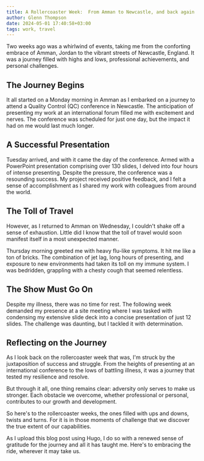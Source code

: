 ```yaml
---
title: A Rollercoaster Week:  From Amman to Newcastle, and back again
author: Glenn Thompson
date: 2024-05-01 17:40:58+03:00
tags: work, travel
---
```


Two weeks ago was a whirlwind of events, taking me from the conforting embrace of Amman, Jordan to the vibrant streets of Newcastle, England. It was a journey filled with highs and lows, professional achievements, and personal challenges.

## The Journey Begins

It all started on a Monday morning in Amman as I embarked on a journey to attend a Quality Control (QC) conference in Newcastle. The anticipation of presenting my work at an international forum filled me with excitement and nerves. The conference was scheduled for just one day, but the impact it had on me would last much longer.

## A Successful Presentation

Tuesday arrived, and with it came the day of the conference. Armed with a PowerPoint presentation comprising over 130 slides, I delved into four hours of intense presenting. Despite the pressure, the conference was a resounding success. My project received positive feedback, and I felt a sense of accomplishment as I shared my work with colleagues from around the world.

## The Toll of Travel

However, as I returned to Amman on Wednesday, I couldn't shake off a sense of exhaustion. Little did I know that the toll of travel would soon manifest itself in a most unexpected manner. 

Thursday morning greeted me with heavy flu-like symptoms. It hit me like a ton of bricks. The combination of jet lag, long hours of presenting, and exposure to new environments had taken its toll on my immune system. I was bedridden, grappling with a chesty cough that seemed relentless.

## The Show Must Go On

Despite my illness, there was no time for rest. The following week demanded my presence at a site meeting where I was tasked with condensing my extensive slide deck into a concise presentation of just 12 slides. The challenge was daunting, but I tackled it with determination.

## Reflecting on the Journey

As I look back on the rollercoaster week that was, I'm struck by the juxtaposition of success and struggle. From the heights of presenting at an international conference to the lows of battling illness, it was a journey that tested my resilience and resolve.

But through it all, one thing remains clear: adversity only serves to make us stronger. Each obstacle we overcome, whether professional or personal, contributes to our growth and development.

So here's to the rollercoaster weeks, the ones filled with ups and downs, twists and turns. For it is in those moments of challenge that we discover the true extent of our capabilities.

As I upload this blog post using Hugo, I do so with a renewed sense of gratitude for the journey and all it has taught me. Here's to embracing the ride, wherever it may take us.
